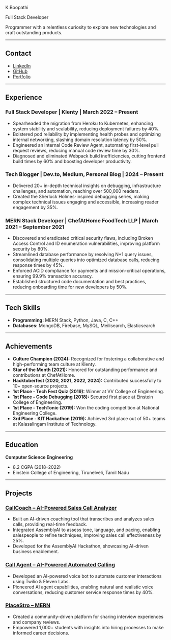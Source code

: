 
K.Boopathi

Full Stack Developer

Programmer with a relentless curiosity to explore new technologies and craft outstanding products.

---

## Contact

- [LinkedIn](https://in.linkedin.com/in/k-boopathi-5b475a169)
- [GitHub](https://github.com/programmerraja)
- [Portfolio](https://programmerraja.github.io)

---

## Experience

### Full Stack Developer | Klenty | March 2022 – Present
- Spearheaded the migration from Heroku to Kubernetes, enhancing system stability and scalability, reducing deployment failures by 40%.
- Bolstered pod reliability by implementing health probes and optimizing internal networking, slashing domain resolution latency by 50%.
- Engineered an internal Code Review Agent, automating first-level pull request reviews, reducing manual code review time by 30%.
- Diagnosed and eliminated Webpack build inefficiencies, cutting frontend build times by 60% and boosting developer productivity.

### Tech Blogger | Dev.to, Medium, Personal Blog | 2024 – Present
- Delivered 20+ in-depth technical insights on debugging, infrastructure challenges, and automation, reaching over 500,000 readers.
- Created the Sherlock Holmes-inspired debugging series, making complex technical issues engaging and accessible, increasing reader engagement by 35%.

### MERN Stack Developer | ChefAtHome FoodTech LLP | March 2021 – September 2021
- Discovered and eradicated critical security flaws, including Broken Access Control and ID enumeration vulnerabilities, improving platform security by 80%.
- Streamlined database performance by resolving N+1 query issues, consolidating multiple queries into optimized database calls, reducing response times by 45%.
- Enforced ACID compliance for payments and mission-critical operations, ensuring 99.9% transaction accuracy.
- Established structured code documentation and best practices, reducing onboarding time for new developers by 50%.

---

## Tech Skills

- **Programming:** MERN Stack, Python, Java, C, C++
- **Databases:** MongoDB, Firebase, MySQL, Meilisearch, Elasticsearch

---

## Achievements

- **Culture Champion (2024):** Recognized for fostering a collaborative and high-performing team culture at Klenty.
- **Star of the Month (2021):** Honored for outstanding performance and contributions at ChefAtHome.
- **Hacktoberfest (2020, 2021, 2022, 2024):** Contributed successfully to 10+ open-source projects.
- **1st Place - Tech Fest Quiz (2019):** Winner at VV College of Engineering.
- **1st Place - Code Debugging (2018):** Secured first place at Einstein College of Engineering.
- **1st Place - TechTonic (2019):** Won the coding competition at National Engineering College.
- **3rd Place - KIT Hackathon (2019):** Achieved 3rd place out of 50+ teams at Kalasalingam Institute of Technology.

---

## Education

**Computer Science Engineering**
- 8.2 CGPA (2018–2022)
- Einstein College of Engineering, Tirunelveli, Tamil Nadu

---

## Projects

### [CallCoach – AI-Powered Sales Call Analyzer](https://github.com/programmerraja/CallCoach)
- Built an AI-driven coaching tool that transcribes and analyzes sales calls, providing real-time feedback.
- Integrated AssemblyAI to assess tone, language, and pacing, enabling salespeople to refine techniques, improving sales call effectiveness by 25%.
- Developed for the AssemblyAI Hackathon, showcasing AI-driven business enablement.

### [Call Agent – AI-Powered Automated Calling](https://github.com/programmerraja/CallAgent)
- Developed an AI-powered voice bot to automate customer interactions using Twilio & Eleven Labs.
- Pioneered AI agent capabilities, enabling natural and realistic voice conversations, reducing customer service response times by 40%.

### [PlaceStro – MERN](https://github.com/programmerraja/placestro)
- Created a community-driven platform for sharing interview experiences and company reviews.
- Empowered 1,000+ students with insights into hiring processes to make informed career decisions.

